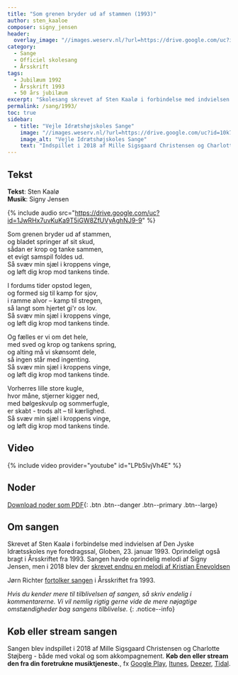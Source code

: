```yaml
---
title: "Som grenen bryder ud af stammen (1993)"
author: sten_kaaloe
composer: signy_jensen
header:
  overlay_image: "//images.weserv.nl/?url=https://drive.google.com/uc?id=1-gyH2Wv92pKRLHsGAl3YGjWIE_nGIZIc&w=2000&a=attention"
category:
  - Sange
  - Officiel skolesang
  - Årsskrift
tags:
  - Jubilæum 1992
  - Årsskrift 1993
  - 50 års jubilæum
excerpt: "Skolesang skrevet af Sten Kaalø i forbindelse med indvielsen af Den Jyske Idrætsskoles nye foredragssal, Globen, i 1993 med musik af Signy Jensen."
permalink: /sang/1993/
toc: true
sidebar:
  - title: "Vejle Idrætshøjskoles Sange"
    image: "//images.weserv.nl/?url=https://drive.google.com/uc?id=10k7zuB8CRXnnKxBye_kIzKdBnO5uKGwi&w=300&a=attention&t=square"
    image_alt: "Vejle Idrætshøjskoles Sange"
    text: "Indspillet i 2018 af Mille Sigsgaard Christensen og Charlotte Støjberg. **Køb den eller stream den fra din foretrukne musiktjeneste.**"
---
```


## Tekst

**Tekst**: Sten Kaalø  
**Musik**: Signy Jensen

{% include audio src="https://drive.google.com/uc?id=1JwRHx7uvKuKa9T5iGW8ZfUVyAghNJ9-9" %}

Som grenen bryder ud af stammen,  
og bladet springer af sit skud,  
sådan er krop og tanke sammen,  
et evigt samspil foldes ud.  
Så svæv min sjæl i kroppens vinge,  
og løft dig krop mod tankens tinde.

I fordums tider opstod legen,  
og formed sig til kamp for sjov,  
i ramme alvor – kamp til stregen,  
så langt som hjertet gi'r os lov.  
Så svæv min sjæl i kroppens vinge,  
og løft dig krop mod tankens tinde.

Og fælles er vi om det hele,  
med sved og krop og tankens spring,  
og alting må vi skønsomt dele,  
så ingen står med ingenting.  
Så svæv min sjæl i kroppens vinge,  
og løft dig krop mod tankens tinde.

Vorherres lille store kugle,  
hvor måne, stjerner kigger ned,  
med bølgeskvulp og sommerfugle,  
er skabt - trods alt – til kærlighed.  
Så svæv min sjæl i kroppens vinge,  
og løft dig krop mod tankens tinde.

## Video

{% include video provider="youtube" id="LPb5lvjVh4E" %}

## Noder

[<i class='far fa-file-pdf'></i> Download noder som PDF](https://drive.google.com/uc?id=1-cz_IY1oksDdc30GJ0cXpDc5udQ82dvU){: .btn .btn--danger .btn--primary .btn--large}

## Om sangen

Skrevet af Sten Kaalø i forbindelse med indvielsen af Den Jyske Idrætsskoles nye foredragssal, Globen, 23. januar 1993. Oprindeligt også bragt i Årsskriftet fra 1993. Sangen havde oprindelig melodi af Signy Jensen, men i 2018 blev der [skrevet endnu en melodi af Kristian Enevoldsen](/sang/2018/)

Jørn Richter [fortolker sangen](/aarsskrift/1993/fortolkning-kaaloe/) i Årsskriftet fra 1993.

_Hvis du kender mere til tilblivelsen af sangen, så skriv endelig i kommentarerne. Vi vil nemlig rigtig gerne vide de mere nøjagtige omstændigheder bag sangens tilblivelse._
{: .notice--info}

## Køb eller stream sangen

Sangen blev indspillet i 2018 af Mille Sigsgaard Christensen og Charlotte Støjberg - både med vokal og som akkompagnement. **Køb den eller stream den fra din foretrukne musiktjeneste.**, fx [Google Play](https://play.google.com/music/listen#/album/Birdaib4zktzgwthhtd4uxlafta), [Itunes](https://itunes.apple.com/album/-/id1444457441), [Deezer](https://www.deezer.com/da/album/79792202), [Tidal](https://listen.tidal.com/album/99556066).
